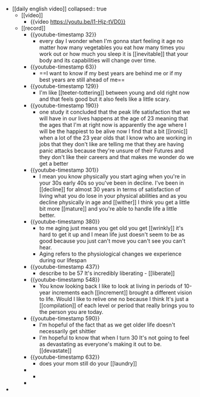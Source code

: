 - [[daily english video]]
  collapsed:: true
	- [[video]]
		- {{video https://youtu.be/l1-Hjz-tVD0}}
	- [[record]]
		- {{youtube-timestamp 32}}
			- every day I wonder when I'm gonna start feeling it age no matter how many vegetables you eat how many times you work out or how much you sleep it is [[inevitable]] that your body and its capabilities will change over time.
		- {{youtube-timestamp 63}}
			- ==I want to know if my best years are behind me or if my best years are still ahead of me==
		- {{youtube-timestamp 129}}
			- I'm like [[teeter-tottering]] between young and old right now and that feels good but it also feels like a little scary.
		- {{youtube-timestamp 190}}
			- one study it concluded that the peak life satisfaction that we will have in our lives happens at the age of 23 meaning that the ages that I'm at right now is apparently the age where I will be the happiest to be alive now I find that a bit [[ironic]] when a lot of the 23 year olds that I know who are working in jobs that they don't like are telling me that they are having panic attacks because they're unsure of their Futures and they don't like their careers and that makes me wonder do we get a better
		- {{youtube-timestamp 301}}
			- I mean you know physically you start aging when you're in your 30s early 40s so you've been in decline. I've been in [[decline]] for almost 30 years in terms of satisfaction of living what you do lose in your physical abilities and as you decline physically in age and [[wither]] I think you get a little bit more [[mature]] and you're able to handle life a little better.
		- {{youtube-timestamp 380}}
			- to me aging just means you get old you get [[wrinkly]] it's hard to get it up and I mean life just doesn't seem to be as good because you just can't move you can't see you can't hear.
			- Aging refers to the physiological changes we experience during our lifespan
		- {{youtube-timestamp 437}}
			- describe to be 57
			  It's incredibly liberating - [[liberate]]
		- {{youtube-timestamp 548}}
			- You know looking back I like to look at living in periods of 10-year increments each [[increment]] brought a different vision to life. Would I like to relive one no because I think It's just a [[compilation]] of each level or period that really brings you to the person you are today.
		- {{youtube-timestamp 590}}
			- I'm hopeful of the fact that as we get older life doesn't necessarily get shittier
			- I'm hopeful to know that when I turn 30 It's not going to feel as devastating as everyone's making it out to be. [[devastate]]
		- {{youtube-timestamp 632}}
			- does your mom still do your [[laundry]]
		-
			-
		-
-